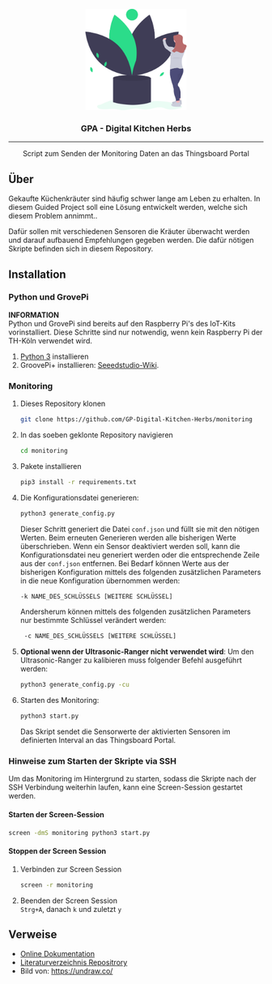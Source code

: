 <p align="center">
  <a href="" rel="noopener">
 <img width=200px height=200px src="https://github.com/Bettlaken/K_H_Pictures/blob/master/undraw_Gardening.svg" alt="Project logo"></a>
</p>

<h3 align="center">GPA - Digital Kitchen Herbs</h3>

---

<p align="center">
    Script zum Senden der Monitoring Daten an das Thingsboard Portal
    <br> 
</p>

## Über
Gekaufte Küchenkräuter sind häufig schwer lange am Leben zu erhalten. 
In diesem Guided Project soll eine Lösung entwickelt werden, welche sich diesem Problem annimmt..

Dafür sollen mit verschiedenen Sensoren die Kräuter überwacht werden und darauf aufbauend Empfehlungen gegeben werden.
Die dafür nötigen Skripte befinden sich in diesem Repository.

## Installation

### Python und GrovePi

**INFORMATION**  
Python und GrovePi sind bereits auf den Raspberry Pi's des IoT-Kits vorinstalliert. Diese Schritte sind nur notwendig, wenn kein Raspberry Pi der TH-Köln verwendet wird. 

1. [Python 3](https://www.python.org/) installieren 
2. GroovePi+ installieren: [Seeedstudio-Wiki](http://wiki.seeedstudio.com/GrovePi_Plus/#setup-the-software-on-the-raspberry-pi).

### Monitoring
1. Dieses Repository klonen
    ```bash
    git clone https://github.com/GP-Digital-Kitchen-Herbs/monitoring
    ```
2. In das soeben geklonte Repository navigieren
    ```bash
    cd monitoring
    ```
3. Pakete installieren
    ```bash
    pip3 install -r requirements.txt
    ```

4. Die Konfigurationsdatei generieren:
    ```bash
    python3 generate_config.py
    ```
    Dieser Schritt generiert die Datei `conf.json` und füllt sie mit den nötigen Werten. Beim erneuten Generieren werden alle bisherigen Werte überschrieben. 
    Wenn ein Sensor deaktiviert werden soll, kann die Konfigurationsdatei neu generiert werden oder die entsprechende Zeile aus der `conf.json` entfernen. Bei Bedarf können Werte aus der bisherigen Konfiguration mittels des folgenden zusätzlichen Parameters in die neue Konfiguration übernommen werden: 
    ```bash 
    -k NAME_DES_SCHLÜSSELS [WEITERE SCHLÜSSEL]
    ```
   Andersherum können mittels des folgenden zusätzlichen Parameters nur bestimmte Schlüssel verändert werden:
   ```bash 
    -c NAME_DES_SCHLÜSSELS [WEITERE SCHLÜSSEL]
   ```

5. **Optional wenn der Ultrasonic-Ranger nicht verwendet wird**: Um den Ultrasonic-Ranger zu kalibieren muss folgender Befehl ausgeführt werden:
    ```bash 
    python3 generate_config.py -cu
    ```

6. Starten des Monitoring:
    ```bash
    python3 start.py
    ```
    Das Skript sendet die Sensorwerte der aktivierten Sensoren im definierten Interval an das Thingsboard Portal.

### Hinweise zum Starten der Skripte via SSH
Um das Monitoring im Hintergrund zu starten, sodass die Skripte nach der SSH Verbindung weiterhin laufen, kann eine Screen-Session gestartet werden.

#### Starten der Screen-Session
```bash
screen -dmS monitoring python3 start.py
```

#### Stoppen der Screen Session
1. Verbinden zur Screen Session
    ```bash
    screen -r monitoring
    ```
2. Beenden der Screen Session  
`Strg+A`, danach `k` und zuletzt `y`
   
## Verweise
- [Online Dokumentation](https://herbs-lit.jaykju.de/)
- [Literaturverzeichnis Repositrory](https://github.com/Bettlaken/K_H_Literature)
- Bild von: https://undraw.co/
